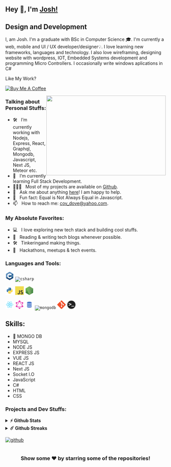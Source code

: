## Hey 👋, I'm [Josh!](https://github.com/jesjo001/)
## Design and Development
I, am Josh. I'm a graduate with BSc in Computer Science 🎓. I'm currently a web, mobile and UI / UX developer/designer💡. I love learning new frameworks, languages and technology. I also love wireframing, designing website with wordpress, IOT, Embedded Systems development and programming Micro Controllers. I occasionally write windows aplications in C# 

Like My Work?

<a href="https://www.buymeacoffee.com/jesjo001" target="_blank"><img src="https://cdn.buymeacoffee.com/buttons/v2/default-yellow.png" alt="Buy Me A Coffee" height="60px" width="217px" ></a>


<img align="right" height="250" width="375" alt="" src="https://raw.githubusercontent.com/iampavangandhi/iampavangandhi/master/gifs/coder.gif" />


### Talking about Personal Stuffs:

- 🛠 &nbsp; I’m currently working with Nodejs, Express, React, <br /> Graphql, Mongodb, Javascript, Next JS, Meteor etc.
- 🚀 &nbsp; I’m currently learning Full Stack Development.
- 👨🏻‍💻 &nbsp; Most of my projects are available on [Github](https://github.com/jesjo001).
- 💬 &nbsp; Ask me about anything [here](https://github.com/jesjo001/jesjo001/issues/2)! I am happy to help.
- 👾 &nbsp; Fun fact: Equal is Not Always Equal in Javascript.
- 📫 &nbsp; How to reach me: cov_dove@yahoo.com.

### My Absolute Favorites:

- 💻 &nbsp; I love exploring new tech stack and building cool stuffs.
- 📰 &nbsp; Reading & writing tech blogs whenever possible.
- 🛠 &nbsp; Tinkeringand making things.
- 🍕 &nbsp; Hackathons, meetups & tech events.


### Languages and Tools:

<code><img height="27" src="https://raw.githubusercontent.com/github/explore/80688e429a7d4ef2fca1e82350fe8e3517d3494d/topics/cpp/cpp.png" alt="cpp"></code>
<code><img height="27" src="https://cdn.jsdelivr.net/npm/programming-languages-logos/src/csharp/csharp.png" alt="csharp"></code>

<code><img height="27" src="https://raw.githubusercontent.com/github/explore/80688e429a7d4ef2fca1e82350fe8e3517d3494d/topics/python/python.png" alt="python"></code>
<code><img height="27" src="https://raw.githubusercontent.com/github/explore/80688e429a7d4ef2fca1e82350fe8e3517d3494d/topics/javascript/javascript.png" alt="javascript"></code>
<code><img height="27" src="https://raw.githubusercontent.com/github/explore/80688e429a7d4ef2fca1e82350fe8e3517d3494d/topics/nodejs/nodejs.png" alt="nodejs"></code>
<!-- <code><img height="27" src="https://raw.githubusercontent.com/devicons/devicon/master/icons/express/express-original.svg" alt="expressjs"></code> -->
<code><img height="27" src="https://raw.githubusercontent.com/github/explore/80688e429a7d4ef2fca1e82350fe8e3517d3494d/topics/react/react.png" alt="react"></code>
<code><img height="27" src="https://raw.githubusercontent.com/github/explore/80688e429a7d4ef2fca1e82350fe8e3517d3494d/topics/graphql/graphql.png" alt="graphql"></code>
<code><img height="27" src="https://raw.githubusercontent.com/github/explore/80688e429a7d4ef2fca1e82350fe8e3517d3494d/topics/sql/sql.png" alt="sql"></code>
<code><img height="27" src="https://encrypted-tbn0.gstatic.com/images?q=tbn%3AANd9GcSTTzPAw-55ssm1Im594xYZ9eRQu2JylrkYLg&usqp=CAU" alt="mongodb"></code>
<code><img height="27" src="https://raw.githubusercontent.com/devicons/devicon/master/icons/git/git-original.svg" alt="git"></code>
<code><img height="27" src="https://raw.githubusercontent.com/github/explore/80688e429a7d4ef2fca1e82350fe8e3517d3494d/topics/terminal/terminal.png" alt="terminal"></code>

<!--
<code><img height="25" src="https://raw.githubusercontent.com/github/explore/80688e429a7d4ef2fca1e82350fe8e3517d3494d/topics/sass/sass.png" alt="sass"></code>
-->

## Skills: 
 - 🔭 MONGO DB 
 - MYSQL
 - NODE JS 
 - EXPRESS JS
 - VUE JS 
 - REACT JS
 - Next JS
 - Socket I.O
 - JavaScript
 - C#
 - HTML
 - CSS




### Projects and Dev Stuffs:

<details>	
  <summary><b>⚡ Github Stats</b></summary>

  <br />
  <img height="180em" src="https://github-readme-stats.vercel.app/api?username=iampavangandhi&show_icons=true&hide_border=true&&count_private=true&include_all_commits=true" />
  <img height="180em" src="https://github-readme-stats.vercel.app/api/top-langs/?username=iampavangandhi&exclude_repo=KNN-Image-Classification&show_icons=true&hide_border=true&layout=compact&langs_count=8"/>
</details>

<details>	
  <summary><b>☄️ Github Streaks</b></summary>

  <br />
  <img height="180em" src="https://github-readme-streak-stats.herokuapp.com/?user=iampavangandhi&hide_border=true" />
</details>



[<img src='https://cdn.jsdelivr.net/npm/simple-icons@3.0.1/icons/github.svg' alt='github' height='40'>](https://github.com/jeso001)  


#

<div align="center">

### Show some ❤️ by starring some of the repositories!

</div>

  
